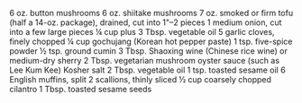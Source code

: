 
6 oz. button mushrooms
6 oz. shiitake mushrooms
7 oz. smoked or firm tofu (half a 14-oz. package), drained, cut into 1"–2  pieces
1 medium onion, cut into a few large pieces
¼ cup plus 3 Tbsp. vegetable oil
5 garlic cloves, finely chopped
¼ cup gochujang (Korean hot pepper paste)
1 tsp. five-spice powder
½ tsp. ground cumin
3 Tbsp. Shaoxing wine (Chinese rice wine) or medium-dry sherry
2 Tbsp. vegetarian mushroom oyster sauce (such as Lee Kum Kee)
Kosher salt
2 Tbsp. vegetable oil
1 tsp. toasted sesame oil
6 English muffins, split
2 scallions, thinly sliced
½ cup coarsely chopped cilantro
1 Tbsp. toasted sesame seeds
